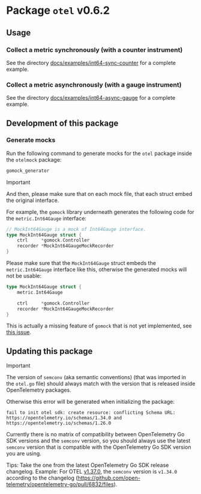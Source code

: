 # Package `otel` v0.6.2

## Usage

### Collect a metric synchronously (with a counter instrument)

See the directory [docs/examples/int64-sync-counter](docs/examples/int64-sync-counter) for a complete example.

### Collect a metric asynchronously (with a gauge instrument)

See the directory [docs/examples/int64-async-gauge](docs/examples/int64-async-gauge) for a complete example.

## Development of this package

### Generate mocks

Run the following command to generate mocks for the `otel` package inside the `otelmock` package:
```bash
gomock_generator
```

> [!IMPORTANT]
> And then, please make sure that on each mock file, that each struct embed the original interface.

For example, the `gomock` library underneath generates the following code for the `metric.Int64Gauge` interface:
```go
// MockInt64Gauge is a mock of Int64Gauge interface.
type MockInt64Gauge struct {
	ctrl     *gomock.Controller
	recorder *MockInt64GaugeMockRecorder
}
```

Please make sure that the `MockInt64Gauge` struct embeds the `metric.Int64Gauge` interface like this, otherwise the generated mocks will not be usable:
```go
type MockInt64Gauge struct {
	metric.Int64Gauge

	ctrl     *gomock.Controller
	recorder *MockInt64GaugeMockRecorder
}
```

This is actually a missing feature of `gomock` that is not yet implemented, see [this issue](https://github.com/uber-go/mock/issues/64).

## Updating this package

> [!IMPORTANT]
> The version of `semconv` (aka semantic conventions) (that was imported in the `otel.go` file) should always match with the version that is released inside OpenTelemetry packages.

Otherwise this error will be generated when initializing the package:
```plaintext
fail to init otel sdk: create resource: conflicting Schema URL: https://opentelemetry.io/schemas/1.34.0 and https://opentelemetry.io/schemas/1.26.0
```

Currently there is no matrix of compatibility between OpenTelemetry Go SDK versions and the `semconv` version,
so you should always use the latest `semconv` version that is compatible with the OpenTelemetry Go SDK version you are using.

Tips: Take the one from the latest OpenTelemetry Go SDK release changelog.
Example: For OTEL [v1.37.0](https://github.com/open-telemetry/opentelemetry-go/releases/tag/v1.37.0), the `semconv` version is `v1.34.0` according to the changelog (https://github.com/open-telemetry/opentelemetry-go/pull/6832/files).
